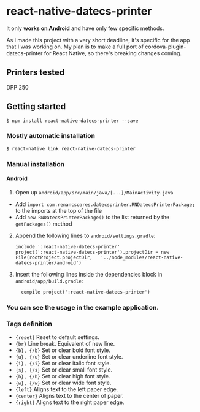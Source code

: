 # react-native-datecs-printer

It only **works on Android** and have only few specific methods.

As I made this project with a very short deadline, it's specific for the app that I was working on.
My plan is to make a full port of cordova-plugin-datecs-printer for React Native, so there's breaking changes coming.

## Printers tested
DPP 250

## Getting started

`$ npm install react-native-datecs-printer --save`

### Mostly automatic installation

`$ react-native link react-native-datecs-printer`

### Manual installation

#### Android

1. Open up `android/app/src/main/java/[...]/MainActivity.java`
  - Add `import com.renancsoares.datecsprinter.RNDatecsPrinterPackage;` to the imports at the top of the file
  - Add `new RNDatecsPrinterPackage()` to the list returned by the `getPackages()` method
2. Append the following lines to `android/settings.gradle`:
  	```
  	include ':react-native-datecs-printer'
  	project(':react-native-datecs-printer').projectDir = new File(rootProject.projectDir, 	'../node_modules/react-native-datecs-printer/android')
  	```
3. Insert the following lines inside the dependencies block in `android/app/build.gradle`:
  	```
      compile project(':react-native-datecs-printer')
  	```

### You can see the usage in the example application.

### Tags definition
- `{reset}`	    Reset to default settings.
- `{br}`	    Line break. Equivalent of new line.
- `{b}, {/b}`	Set or clear bold font style.
- `{u}, {/u}`	Set or clear underline font style.
- `{i}, {/i}`	Set or clear italic font style.
- `{s}, {/s}`	Set or clear small font style.
- `{h}, {/h}`	Set or clear high font style.
- `{w}, {/w}`	Set or clear wide font style.
- `{left}`	    Aligns text to the left paper edge.
- `{center}`	Aligns text to the center of paper.
- `{right}`	    Aligns text to the right paper edge.
